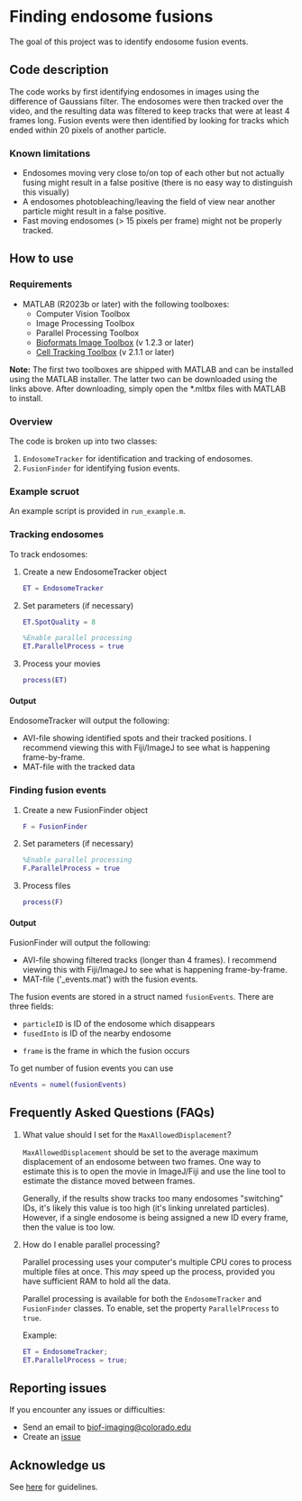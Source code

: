 # Finding endosome fusions

The goal of this project was to identify endosome fusion events.

## Code description

The code works by first identifying endosomes in images using the difference of Gaussians filter. The endosomes were then tracked over the video, and the resulting data was filtered to keep tracks that were at least 4 frames long. Fusion events were then identified by looking for tracks which ended within 20 pixels of another particle.

### Known limitations

* Endosomes moving very close to/on top of each other but not actually fusing might result in a false positive (there is no easy way to distinguish this visually) 
* A endosomes photobleaching/leaving the field of view near another particle might result in a false positive.
* Fast moving endosomes (> 15 pixels per frame) might not be properly tracked.

## How to use

### Requirements

* MATLAB (R2023b or later) with the following toolboxes:
  * Computer Vision Toolbox
  * Image Processing Toolbox
  * Parallel Processing Toolbox
  * [Bioformats Image Toolbox](https://github.com/Biofrontiers-ALMC/bioformats-matlab/releases/tag/v1.2.3) (v 1.2.3 or later)
  * [Cell Tracking Toolbox](https://github.com/Biofrontiers-ALMC/cell-tracking-toolbox/releases/tag/v2.1.1) (v 2.1.1 or later)

**Note:** The first two toolboxes are shipped with MATLAB and can be installed using the MATLAB installer. The latter two can be downloaded using the links above. After downloading, simply open the *.mltbx files with MATLAB to install.

### Overview

The code is broken up into two classes:
1. ``EndosomeTracker`` for identification and tracking of endosomes.
2. ``FusionFinder`` for identifying fusion events.

### Example scruot

An example script is provided in ``run_example.m``.

### Tracking endosomes

To track endosomes:

1. Create a new EndosomeTracker object
   ```matlab
   ET = EndosomeTracker
   ```

2. Set parameters (if necessary)
   ```matlab
   ET.SpotQuality = 8

   %Enable parallel processing
   ET.ParallelProcess = true
   ```

3. Process your movies
   ```matlab
   process(ET)
   ```

#### Output

EndosomeTracker will output the following:
* AVI-file showing identified spots and their tracked positions. I recommend viewing this with Fiji/ImageJ to see what is happening frame-by-frame.
* MAT-file with the tracked data

### Finding fusion events

1. Create a new FusionFinder object
   ```matlab
   F = FusionFinder
   ```

2. Set parameters (if necessary)
   ```matlab
   %Enable parallel processing
   F.ParallelProcess = true
   ```

3. Process files
   ```matlab
   process(F)
   ```

#### Output

FusionFinder will output the following:
* AVI-file showing filtered tracks (longer than 4 frames). I recommend viewing this with Fiji/ImageJ to see what is happening frame-by-frame.
* MAT-file ('_events.mat') with the fusion events.

The fusion events are stored in a struct named ``fusionEvents``. There are three fields:

- ``particleID`` is ID of the endosome which disappears
- ``fusedInto`` is ID of the nearby endosome
* ``frame`` is the frame in which the fusion occurs

To get number of fusion events you can use

```matlab
nEvents = numel(fusionEvents)
```

## Frequently Asked Questions (FAQs)

1. What value should I set for the ``MaxAllowedDisplacement``?
   
   ``MaxAllowedDisplacement`` should be set to the average maximum displacement of an endosome between two frames. One way to estimate this is to open the movie in ImageJ/Fiji and use the line tool to estimate the distance moved between frames.

   Generally, if the results show tracks too many endosomes "switching" IDs, it's likely this value is too high (it's linking unrelated particles). However, if a single endosome is being assigned a new ID every frame, then the value is too low.

2. How do I enable parallel processing?
   
   Parallel processing uses your computer's multiple CPU cores to process multiple files at once. This _may_ speed up the process, provided you have sufficient RAM to hold all the data.

   Parallel processing is available for both the ``EndosomeTracker`` and ``FusionFinder`` classes. To enable, set the property ``ParallelProcess`` to ``true``.

   Example:
   ```matlab
   ET = EndosomeTracker;
   ET.ParallelProcess = true;
   ```

## Reporting issues

If you encounter any issues or difficulties:

* Send an email to biof-imaging@colorado.edu
* Create an [issue](https://github.com/Biofrontiers-ALMC/17537-Vesicle-Fusion/issues)

## Acknowledge us

See [here](https://biof-imagewiki.colorado.edu/books/facility-guidelines/page/recognizing-the-core) for guidelines.